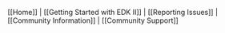 [[Home]] | [[Getting Started with EDK II]] | [[Reporting Issues]] | [[Community Information]] | [[Community Support]]